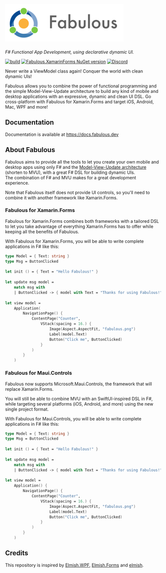 # <img src="logo/logo-title.png" height="120px" alt="Fabulous" />

*F# Functional App Development, using declarative dynamic UI.*

[![build](https://github.com/fsprojects/Fabulous/actions/workflows/build.yml/badge.svg)](https://github.com/fsprojects/Fabulous/actions/workflows/dotnet.yml) [![Fabulous.XamarinForms NuGet version](https://badge.fury.io/nu/Fabulous.XamarinForms.svg)](https://badge.fury.io/nu/Fabulous.XamarinForms) [![Discord](https://img.shields.io/discord/716980335593914419?label=discord&logo=discord)](https://discord.gg/bpTJMbSSYK)

Never write a ViewModel class again! Conquer the world with clean dynamic UIs!

Fabulous allows you to combine the power of functional programming and the simple Model-View-Update architecture to build any kind of mobile and desktop applications with an expressive, dynamic and clean UI DSL. Go cross-platform with Fabulous for Xamarin.Forms and target iOS, Android, Mac, WPF and more!

## Documentation

Documentation is available at https://docs.fabulous.dev

## About Fabulous

Fabulous aims to provide all the tools to let you create your own mobile and desktop apps using only F# and the [Model-View-Update architecture](https://guide.elm-lang.org/architecture/) (shorten to MVU), with a great F# DSL for building dynamic UIs.  
The combination of F# and MVU makes for a great development experience.

Note that Fabulous itself does not provide UI controls, so you'll need to combine it with another framework like Xamarin.Forms.

### Fabulous for Xamarin.Forms

Fabulous for Xamarin.Forms combines both frameworks with a tailored DSL to let you take advantage of everything Xamarin.Forms has to offer while keeping all the benefits of Fabulous.

With Fabulous for Xamarin.Forms, you will be able to write complete applications in F# like this:
```fsharp
type Model = { Text: string }
type Msg = ButtonClicked

let init () = { Text = "Hello Fabulous!" }

let update msg model =
    match msg with
    | ButtonClicked -> { model with Text = "Thanks for using Fabulous!" }

let view model =
    Application(
        NavigationPage() {                
            ContentPage("Counter",
                VStack(spacing = 16.) {
                    Image(Aspect.AspectFit, "fabulous.png")
                    Label(model.Text)
                    Button("Click me", ButtonClicked)
                }
            )
        }
    )
```

### Fabulous for Maui.Controls

Fabulous now supports Microsoft.Maui.Controls, the framework that will replace Xamarin.Forms.

You will still be able to combine MVU with an SwiftUI-inspired DSL in F#, while targeting several platforms (iOS, Android, and more) using the new single project format.

With Fabulous for Maui.Controls, you will be able to write complete applications in F# like this:
```fsharp
type Model = { Text: string }
type Msg = ButtonClicked

let init () = { Text = "Hello Fabulous!" }

let update msg model =
    match msg with
    | ButtonClicked -> { model with Text = "Thanks for using Fabulous!" }

let view model =
    Application() {
        NavigationPage() {                
            ContentPage("Counter",
                VStack(spacing = 16.) {
                    Image(Aspect.AspectFit, "fabulous.png")
                    Label(model.Text)
                    Button("Click me", ButtonClicked)
                }
            )
        }
    )
```

## Credits
This repository is inspired by [Elmish.WPF](https://github.com/Prolucid/Elmish.WPF), [Elmish.Forms](https://github.com/dboris/elmish-forms) and [elmish](https://github.com/elmish/elmish).
 
